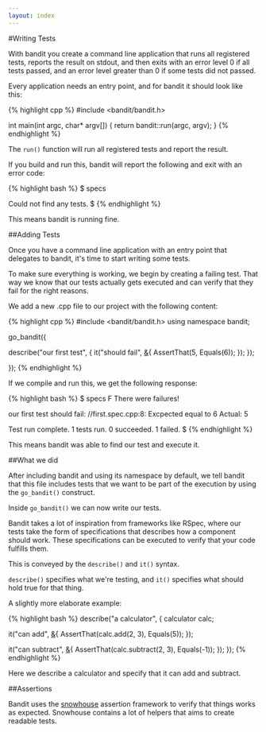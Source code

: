 ```yaml
---
layout: index
---
```

#Writing Tests

With bandit you create a command line application that runs all registered 
tests, reports the result on stdout, and then exits with an error level 0 if all
tests passed, and an error level greater than 0 if some tests did not passed.

Every application needs an entry point, and for bandit it should look like this:

{% highlight cpp %}
#include <bandit/bandit.h>

int main(int argc, char* argv[])
{
  return bandit::run(argc, argv);
}
{% endhighlight %}

The ```run()``` function will run all registered tests and report the result.

If you build and run this, bandit will report the following and exit with an
error code:

{% highlight bash %}
$ specs

Could not find any tests.
$
{% endhighlight %}

This means bandit is running fine.

##Adding Tests

Once you have a command line application with an entry point that delegates to 
bandit, it's time to start writing some tests.

To make sure everything is working, we begin by creating a failing test. That
way we know that our tests actually gets executed and can verify that they fail
for the right reasons.

We add a new .cpp file to our project with the following content:

{% highlight cpp %}
#include <bandit/bandit.h>
using namespace bandit;

go_bandit([](){

  describe("our first test", [](){
    it("should fail", [&](){
      AssertThat(5, Equals(6));
    });
  });

});
{% endhighlight %}

If we compile and run this, we get the following response:

{% highlight bash %}
$ specs
F
There were failures!

our first test should fail:
/<path to our project>/first.spec.cpp:8: Excpected equal to 6
Actual: 5

Test run complete. 1 tests run. 0 succeeded. 1 failed.
$ 
{% endhighlight %}

This means bandit was able to find our test and execute it.

##What we did

After including bandit and using its namespace by default, we tell bandit that
this file includes tests that we want to be part of the execution by using the
`go_bandit()` construct.

Inside `go_bandit()` we can now write our tests.

Bandit takes a lot of inspiration from frameworks like RSpec, where our tests
take the form of specifications that describes how a component should work. These
specifications can be executed to verify that your code fulfills them.

This is conveyed by the `describe()` and `it()` syntax.

`describe()` specifies what we're testing, and `it()` specifies what should hold
true for that thing.

A slightly more elaborate example:

{% highlight bash %}
describe("a calculator", [](){
  calculator calc;

  it("can add", [&](){
    AssertThat(calc.add(2, 3), Equals(5));
  });

  it("can subtract", [&](){
    AssertThat(calc.subtract(2, 3), Equals(-1));
  });
});
{% endhighlight %}

Here we describe a calculator and specify that it can add and subtract.

##Assertions

Bandit uses the [snowhouse](https://github.com/joakimkarlsson/snowhouse#assertions)
assertion framework to verify that things works as expected. Snowhouse contains
a lot of helpers that aims to create readable tests.
